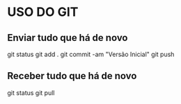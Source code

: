 
# USO DO GIT

## Enviar tudo que há de novo

git status
git add .
git commit -am "Versão Inicial"
git push

## Receber tudo que há de novo

git status
git pull
